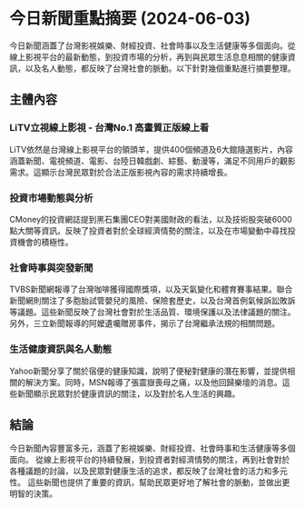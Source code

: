 # 今日新聞重點摘要 (2024-06-03)

今日新聞涵蓋了台灣影視娛樂、財經投資、社會時事以及生活健康等多個面向。從線上影視平台的最新動態，到投資市場的分析，再到與民眾生活息息相關的健康資訊，以及名人動態，都反映了台灣社會的脈動。以下針對幾個重點進行摘要整理。

## 主體內容

### LiTV立視線上影視 - 台灣No.1 高畫質正版線上看

LiTV依然是台灣線上影視平台的領頭羊，提供400個頻道及6大館隨選影片，內容涵蓋新聞、電視頻道、電影、台陸日韓戲劇、綜藝、動漫等，滿足不同用戶的觀影需求。這顯示台灣民眾對於合法正版影視內容的需求持續增長。

### 投資市場動態與分析

CMoney的投資網誌提到黑石集團CEO對美國財政的看法，以及技術股突破6000點大關等資訊。反映了投資者對於全球經濟情勢的關注，以及在市場變動中尋找投資機會的積極性。

### 社會時事與突發新聞

TVBS新聞網報導了台灣咖啡獲得國際獎項，以及天氣變化和體育賽事結果。聯合新聞網則關注了多胞胎試管嬰兒的風險、保險套歷史，以及台灣首例氣候訴訟敗訴等議題。這些新聞反映了台灣社會對於生活品質、環境保護以及法律議題的關注。另外，三立新聞報導的阿嬤遺囑贈房事件，揭示了台灣繼承法規的相關問題。

### 生活健康資訊與名人動態

Yahoo新聞分享了關於宿便的健康知識，說明了便秘對健康的潛在影響，並提供相關的解決方案。同時，MSN報導了張震嶽喪母之痛，以及他回歸樂壇的消息。這些新聞顯示民眾對於健康資訊的關注，以及對於名人生活的興趣。

## 結論

今日新聞內容豐富多元，涵蓋了影視娛樂、財經投資、社會時事和生活健康等多個面向。 從線上影視平台的持續發展，到投資者對經濟情勢的關注，再到社會對於各種議題的討論，以及民眾對健康生活的追求，都反映了台灣社會的活力和多元性。 這些新聞也提供了重要的資訊，幫助民眾更好地了解社會的脈動，並做出更明智的決策。
